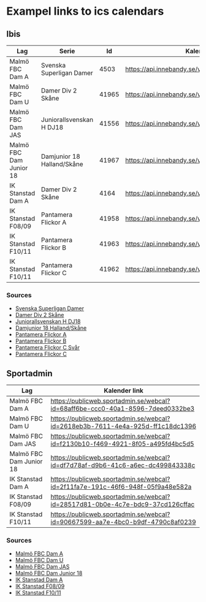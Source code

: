 
# Exampel links to ics calendars

## Ibis
| Lag | Serie | Id | Kalender link |
|---|---|---|---|
| Malmö FBC Dam A| Svenska Superligan Damer | 4503 | https://api.innebandy.se/v2/api/calendars/team/4503 |
| Malmö FBC Dam U| Damer Div 2 Skåne | 41965 | https://api.innebandy.se/v2/api/calendars/team/41965 |
| Malmö FBC Dam JAS| Juniorallsvenskan H DJ18 | 41556 | https://api.innebandy.se/v2/api/calendars/team/41556 |
| Malmö FBC Dam Junior 18| Damjunior 18 Halland/Skåne | 41967 | https://api.innebandy.se/v2/api/calendars/team/41967 |
| IK Stanstad Dam A| Damer Div 2 Skåne |4164 | https://api.innebandy.se/v2/api/calendars/team/4164 |
| IK Stanstad F08/09| Pantamera Flickor A | 41958 | https://api.innebandy.se/v2/api/calendars/team/41958 |
| IK Stanstad F10/11| Pantamera Flickor B | 41963 | https://api.innebandy.se/v2/api/calendars/team/41963 |
| IK Stanstad F10/11| Pantamera Flickor C | 41962 | https://api.innebandy.se/v2/api/calendars/team/41962 |

### Sources
* [Svenska Superligan Damer](http://statistik.innebandy.se/ft.aspx?scr=table&ftid=40695)
* [Damer Div 2 Skåne](http://statistik.innebandy.se/ft.aspx?scr=table&ftid=41965)
* [Juniorallsvenskan H DJ18](http://statistik.innebandy.se/ft.aspx?scr=table&ftid=41556)
* [Damjunior 18 Halland/Skåne](http://statistik.innebandy.se/ft.aspx?scr=table&ftid=41967)
* [Pantamera Flickor A](http://statistik.innebandy.se/ft.aspx?scr=table&ftid=41958)
* [Pantamera Flickor B](http://statistik.innebandy.se/ft.aspx?scr=table&ftid=41963)
* [Pantamera Flickor C Svår](http://statistik.innebandy.se/ft.aspx?scr=table&ftid=41961)
* [Pantamera Flickor C](http://statistik.innebandy.se/ft.aspx?scr=table&ftid=41962)

## Sportadmin
| Lag | Kalender link | 
|---|---|
| Malmö FBC Dam A| https://publicweb.sportadmin.se/webcal?id=68aff6be-ccc0-40a1-8596-7deed0332be3 |
| Malmö FBC Dam U| https://publicweb.sportadmin.se/webcal?id=2618eb3b-7611-4e4a-925d-ff1c18dc1396 |
| Malmö FBC Dam JAS| https://publicweb.sportadmin.se/webcal?id=f2130b10-f469-4921-8f05-a495fd4bc5d5 |
| Malmö FBC Dam Junior 18| https://publicweb.sportadmin.se/webcal?id=df7d78af-d9b6-41c6-a6ec-dc499843338c |
| IK Stanstad Dam A| https://publicweb.sportadmin.se/webcal?id=2f11fa7e-191c-46f6-948f-05f9a48e582a |
| IK Stanstad F08/09| https://publicweb.sportadmin.se/webcal?id=28517d81-0b0e-4c7e-bdc9-37cd126cffac |
| IK Stanstad F10/11| https://publicweb.sportadmin.se/webcal?id=90667599-aa7e-4bc0-b9df-4790c8af0239 |

### Sources
* [Malmö FBC Dam A](https://malmofbc.web.sportadmin.se/start/?ID=183037)
* [Malmö FBC Dam U](https://malmofbc.web.sportadmin.se/start/?ID=183045)
* [Malmö FBC Dam JAS](https://malmofbc.web.sportadmin.se/start/?ID=264671)
* [Malmö FBC Dam Junior 18](https://malmofbc.web.sportadmin.se/start/?ID=183069)
* [IK Stanstad Dam A](https://ikstanstad.web.sportadmin.se/start/?ID=103171)
* [IK Stanstad F08/09](https://ikstanstad.web.sportadmin.se/start/?ID=119117)
* [IK Stanstad F10/11](https://ikstanstad.web.sportadmin.se/start/?ID=228248)